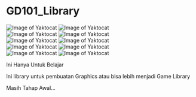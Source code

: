 # GD101_Library

![Image of Yaktocat](https://i.ibb.co/QYMHNNF/passing.png) ![Image of Yaktocat](https://i.ibb.co/7kwyJKb/Windows.png) <br/>
![Image of Yaktocat](https://i.ibb.co/wcg0zP1/failure.png) ![Image of Yaktocat](https://i.ibb.co/CBRB8Nq/Andro.png) <br/>
![Image of Yaktocat](https://i.ibb.co/QYMHNNF/passing.png) ![Image of Yaktocat](https://i.ibb.co/7vjgwSR/Htnl5.png) <br/>
![Image of Yaktocat](https://i.ibb.co/QYMHNNF/passing.png) ![Image of Yaktocat](https://i.ibb.co/swh6tVT/PS1.png) <br/>
![Image of Yaktocat](https://i.ibb.co/QYMHNNF/passing.png) ![Image of Yaktocat](https://i.ibb.co/7vK4LLh/ps2.png) <br/>

Ini Hanya Untuk Belajar

Ini library untuk pembuatan Graphics atau bisa lebih menjadi Game Library

Masih Tahap Awal...
